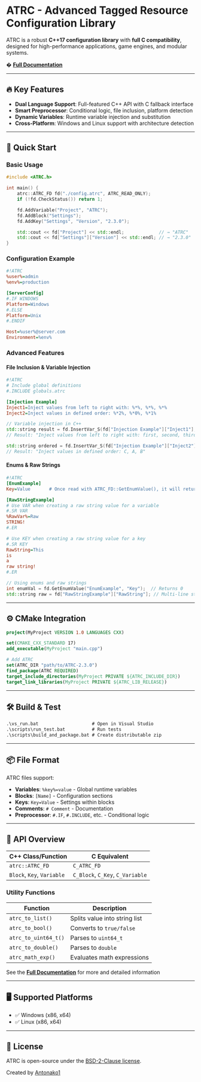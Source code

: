 # ATRC - Advanced Tagged Resource Configuration Library

ATRC is a robust **C++17 configuration library** with **full C compatibility**, designed for high-performance applications, game engines, and modular systems.

� **[Full Documentation](https://github.com/Antonako1/ATRC/blob/main/docs/syntax.md)**

---

## 🔥 Key Features

- **Dual Language Support**: Full-featured C++ API with C fallback interface
- **Smart Preprocessor**: Conditional logic, file inclusion, platform detection
- **Dynamic Variables**: Runtime variable injection and substitution
- **Cross-Platform**: Windows and Linux support with architecture detection

---

## 🚀 Quick Start

### Basic Usage

```cpp
#include <ATRC.h>

int main() {
    atrc::ATRC_FD fd("./config.atrc", ATRC_READ_ONLY);
    if (!fd.CheckStatus()) return 1;

    fd.AddVariable("Project", "ATRC");
    fd.AddBlock("Settings");
    fd.AddKey("Settings", "Version", "2.3.0");

    std::cout << fd["Project"] << std::endl;             // → "ATRC"
    std::cout << fd["Settings"]["Version"] << std::endl; // → "2.3.0"
}
```

### Configuration Example

```ini
#!ATRC
%user%=admin
%env%=production

[ServerConfig]
#.IF WINDOWS
Platform=Windows
#.ELSE
Platform=Unix
#.ENDIF

Host=%user%@server.com
Environment=%env%
```

### Advanced Features

#### File Inclusion & Variable Injection
```ini
#!ATRC
# Include global definitions
#.INCLUDE globals.atrc

[Injection Example]
Inject1=Inject values from left to right with: %*%, %*%, %*%
Inject2=Inject values in defined order: %*2%, %*0%, %*1%
```

```cpp
// Variable injection in C++
std::string result = fd.InsertVar_S(fd["Injection Example"]["Inject1"], {"first", "second", "third"});
// Result: "Inject values from left to right with: first, second, third"

std::string ordered = fd.InsertVar_S(fd["Injection Example"]["Inject2"], {"A", "B", "C"});
// Result: "Inject values in defined order: C, A, B"
```

#### Enums & Raw Strings
```ini
#!ATRC
[EnumExample]
Key=Value       # Once read with ATRC_FD::GetEnumValue(), it will return 0

[RawStringExample]
# Use VAR when creating a raw string value for a variable
#.SR VAR
%RawVar%=Raw
STRING!
#.ER

# Use KEY when creating a raw string value for a key
#.SR KEY
RawString=This
is
a
raw string!
#.ER
```

```cpp
// Using enums and raw strings
int enumVal = fd.GetEnumValue("EnumExample", "Key");  // Returns 0
std::string raw = fd["RawStringExample"]["RawString"]; // Multi-line string preserved
```

---

## ⚙️ CMake Integration

```cmake
project(MyProject VERSION 1.0 LANGUAGES CXX)

set(CMAKE_CXX_STANDARD 17)
add_executable(MyProject "main.cpp")

# Add ATRC
set(ATRC_DIR "path/to/ATRC-2.3.0")
find_package(ATRC REQUIRED)
target_include_directories(MyProject PRIVATE ${ATRC_INCLUDE_DIR})
target_link_libraries(MyProject PRIVATE ${ATRC_LIB_RELEASE})
```

---

## 🛠️ Build & Test

```bat
.\vs_run.bat                    # Open in Visual Studio
.\scripts\run_test.bat          # Run tests
.\scripts\build_and_package.bat # Create distributable zip
```

---

## 📦 File Format

ATRC files support:

* **Variables**: `%key%=value` - Global runtime variables
* **Blocks**: `[Name]` - Configuration sections
* **Keys**: `Key=Value` - Settings within blocks
* **Comments**: `# Comment` - Documentation
* **Preprocessor**: `#.IF`, `#.INCLUDE`, etc. - Conditional logic

---

## 🧰 API Overview

| C++ Class/Function         | C Equivalent                     |
| -------------------------- | -------------------------------- |
| `atrc::ATRC_FD`            | `C_ATRC_FD`                      |
| `Block`, `Key`, `Variable` | `C_Block`, `C_Key`, `C_Variable` |

### Utility Functions

| Function             | Description                    |
| -------------------- | ------------------------------ |
| `atrc_to_list()`     | Splits value into string list  |
| `atrc_to_bool()`     | Converts to `true/false`       |
| `atrc_to_uint64_t()` | Parses to `uint64_t`           |
| `atrc_to_double()`   | Parses to `double`             |
| `atrc_math_exp()`    | Evaluates math expressions     |

See the **[Full Documentation](https://github.com/Antonako1/ATRC/blob/main/docs/syntax.md)** for more and detailed information

---

## 🖥️ Supported Platforms

* ✅ Windows (x86, x64)
* ✅ Linux (x86, x64)

---

## 📄 License

ATRC is open-source under the [BSD-2-Clause license](LICENSE.txt).

Created by [Antonako1](https://github.com/antonako1)

